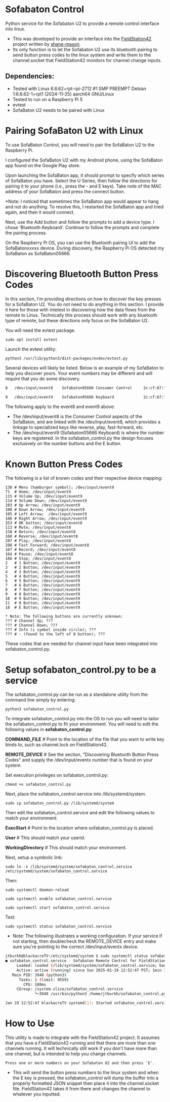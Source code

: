 # Sofabaton Control
Python service for the Sofabaton U2 to provide a remote control interface into linux.

* This was developed to provide an interface into the [FieldStation42](https://github.com/shane-mason/FieldStation42) project written by [shane-mason](https://github.com/shane-mason).
* Its only function is to let the Sofabaton U2 use its bluetooth pairing to send button press codes to the linux system and write them to the channel.socket that FieldStation42 monitors for channel change inputs.

## Dependencies:
* Tested with Linux 6.6.62+rpt-rpi-2712 #1 SMP PREEMPT Debian 1:6.6.62-1+rpt1 (2024-11-25) aarch64 GNU/Linux
* Tested to run on a Raspberry Pi 5
* evtest
* SofaBaton U2 needs to be paired with Linux


# Pairing SofaBaton U2 with Linux
To use SofaBaton Control, you will need to pair the SofaBaton U2 to the Raspberry Pi. 

I configured the SofaBaton U2 with my Android phone, using the SofaBaton app found on the Google Play store.

Upon launching the SofaBaton app, it should prompt to specify which series of SofaBaton you have.  Select the U Series, then follow the directions for pairing it to your phone (i.e., press the - and E keys).  Take note of the MAC address of your SofaBaton and press the connect button.  

*Note: I noticed that sometimes the SofaBaton app would appear to hang and not do anything.  To resolve this, I restarted the SofaBaton app and tried again, and then it would connect.

Next, use the Add button and follow the prompts to add a device type.  I chose 'Bluetooth Keyboard'.  Continue to follow the prompts and complete the pairing process.

On the Raspberry Pi OS, you can use the Bluetooth pairing UI to add the SofaBatonxxxxx device. During discovery, the Raspberry Pi OS detected my SofaBaton as SofaBaton05666.




# Discovering Bluetooth Button Press Codes
In this section, I'm providing directions on how to discover the key presses for a SofaBaton U2.  You do not need to do anything in this section. I provide it here for those with intetest in discovering how the data flows from the remote to Linux.  Technically this process should work with any bluetooth type of remote, but these directions only focus on the SofaBaton U2.

You will need the evtest package.

`sudo apt install evtest`

Launch the evtest utility:

`python3 /usr/lib/python3/dist-packages/evdev/evtest.py`

Several devices will likely be listed.  Below is an example of my SofaBaton to help you discover yours.  Your event numbers may be different and will require that you do some discovery.

```bash
8   /dev/input/event8    Sofabaton05666 Consumer Control     2c:cf:67:71:d6:23                   00:05:08:24:36:66

9   /dev/input/event9    Sofabaton05666 Keyboard             2c:cf:67:71:d6:23                   00:05:08:24:36:66
```

The following apply to the event8 and event9 above:

* The /dev/input/event8 is the Consumer Control aspects of the SofaBaton, and are linked with the /dev/input/event8, which provides a linkage to specialized keys like reverse, play, fast-forward, etc.
* The /dev/input/event9 (Sofabaton05666 Keyboard) is where the number keys are registered. In the sofabaton_control.py the design focuses exclusively on the number buttons and the E button.  


# Known Button Press Codes
The following is a list of known codes and their respective device mapping:

```bash116 	# Power; /dev/input/event8
130	# Menu (hamburger symbol); /dev/input/event9
71	# Home; /dev/input/event9
115	# Volume Up; /dev/input/event9
114	# Volume Down; /dev/input/event9
103	# Up Arrow; /dev/input/event9
108	# Down Arrow; /dev/input/event9
105	# Left Arrow;  /dev/input/event9
106	# Right Arrow; /dev/input/event9 
353	# OK button; /dev/input/event8
113	# Mute; /dev/input/event8
158	# Return; /dev/input/event8
168	# Reverse; /dev/input/event8
207	# Play; /dev/input/event8
208	# Fast Forward; /dev/input/event8
167	# Record; /dev/input/event8
164	# Pause; /dev/input/event8
166	# Stop; /dev/input/event8
2	# 1 Button; /dev/input/event9
3	# 2 Button; /dev/input/event9
4	# 3 Button; /dev/input/event9
5	# 4 Button; /dev/input/event9
6	# 5 Button; /dev/input/event9
7	# 6 Button; /dev/input/event9
8	# 7 Button; /dev/input/event9
9	# 8 Button; /dev/input/event9
10	# 9 Button; /dev/input/event9
11	# 0 Button; /dev/input/event9
18	# E Button; /dev/input/event9

* Note: The following buttons are currently unknown:
???	# Channel Up; ???
???	# Channel Down; ???
???	# Info (i symbol inside circle); ???
???	# - (found to the left of 0 button); ???
```

These codes that are needed for channel input have been integrated into sofabaton_control.py.



# Setup sofabaton_control.py to be a service
The sofabaton_control.py can be run as a standalone utility from the command line simply by entering:

`python3 sofabaton_control.py`

To integrate sofabaton_control.py into the OS to run you will need to tailor the sofabaton_control.py to fit your environment.  You will need to edit the following values in **sofabaton_control.py**:

**COMMAND_FILE**	# Point to the location of the file that you want to write key binds to, such as channel.lock on FieldStation42.

**REMOTE_DEVICE**	# See the section, "Discovering Bluetooth Button Press Codes" and supply the /dev/input/eventx number that is found on your system.

Set execution privileges on sofabaton_control.py:

`chmod +x sofabaton_control.py`

Next, place the sofabaton_control.service into /lib/systemd/system.

`sudo cp sofabaton_control.py /lib/systemd/system`

Then edit the sofabaton_control.service and edit the following values to match your environment:

**ExecStart**	# Point to the location where sofabaton_control.py is placed.

**User**		# This should match your userid.

**WorkingDirectory**	# This should match your environment.



Next, setup a symbolic link:

`sudo ln -s /lib/systemd/system/sofabaton_control.service /etc/systemd/system/sofabaton_control.service`

Then:

`sudo systemctl daemon-reload`

`sudo systemctl enable sofabaton_control.service`

`sudo systemctl start sofabaton_control.service`

Test:

`sudo systemctl status sofabaton_control.service`

* Note: The following illustrates a working configuration.  If your service if not starting, then doublecheck the REMOTE_DEVICE entry and make sure you're pointing to the correct /dev/input/eventx device.

```bash
jtburkh@blackacreTV:/etc/systemd/system $ sudo systemctl status sofabaton_control.service
● sofabaton_control.service - Sofabaton Remote Control for FieldStation42
     Loaded: loaded (/lib/systemd/system/sofabaton_control.service; bad; preset: enabled)
     Active: active (running) since Sun 2025-01-19 12:52:47 PST; 1min 31s ago
   Main PID: 3940 (python3)
      Tasks: 1 (limit: 9559)
        CPU: 108ms
     CGroup: /system.slice/sofabaton_control.service
             └─3940 /usr/bin/python3 /home/jtburkh/sofabaton_control.py

Jan 19 12:52:47 blackacreTV systemd[1]: Started sofabaton_control.service - Sofabaton Remote Control for FieldStation42.
```



# How to Use

This utility is made to integrate with the FieldStation42 project.  It assumes that you have a FieldStation42 running and that there are more than one channels running.  It will technically still work if you don't have more than one channel, but is intended to help you change channels.

`Press one or more numbers on your Sofabaton U2 and then press 'E'. `

* This will send the button press numbers to the linux system and when the E key is pressed, the sofabaton_control will dump the buffer into a properly formatted JSON snippet then place it into the channel.socket file. FieldStation42 takes it from there and changes the channel to whatever you inputted.

